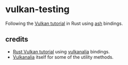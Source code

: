 # vulkan-testing
Following the [Vulkan tutorial](https://vulkan-tutorial.com/Introduction) in Rust using [ash](https://github.com/ash-rs/ash) bindings.

## credits
- [Rust Vulkan tutorial](https://kylemayes.github.io/vulkanalia/introduction.html) using [vulkanalia](https://github.com/KyleMayes/vulkanalia/) bindings.
- [Vulkanalia](https://github.com/KyleMayes/vulkanalia/) itself for some of the utility methods.
